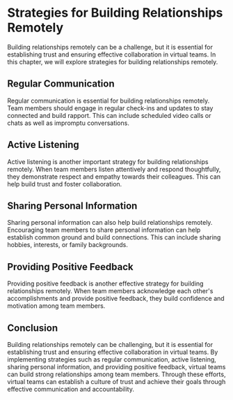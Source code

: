 # Strategies for Building Relationships Remotely

Building relationships remotely can be a challenge, but it is essential for establishing trust and ensuring effective collaboration in virtual teams. In this chapter, we will explore strategies for building relationships remotely.

Regular Communication
---------------------

Regular communication is essential for building relationships remotely. Team members should engage in regular check-ins and updates to stay connected and build rapport. This can include scheduled video calls or chats as well as impromptu conversations.

Active Listening
----------------

Active listening is another important strategy for building relationships remotely. When team members listen attentively and respond thoughtfully, they demonstrate respect and empathy towards their colleagues. This can help build trust and foster collaboration.

Sharing Personal Information
----------------------------

Sharing personal information can also help build relationships remotely. Encouraging team members to share personal information can help establish common ground and build connections. This can include sharing hobbies, interests, or family backgrounds.

Providing Positive Feedback
---------------------------

Providing positive feedback is another effective strategy for building relationships remotely. When team members acknowledge each other's accomplishments and provide positive feedback, they build confidence and motivation among team members.

Conclusion
----------

Building relationships remotely can be challenging, but it is essential for establishing trust and ensuring effective collaboration in virtual teams. By implementing strategies such as regular communication, active listening, sharing personal information, and providing positive feedback, virtual teams can build strong relationships among team members. Through these efforts, virtual teams can establish a culture of trust and achieve their goals through effective communication and accountability.
